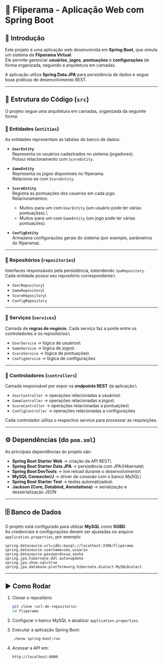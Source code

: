 # 📘 Fliperama - Aplicação Web com Spring Boot

## 🔎 Introdução

Este projeto é uma aplicação web desenvolvida em **Spring Boot**, que
simula um sistema de **Fliperama Virtual**.\
Ele permite gerenciar **usuários**, **jogos**, **pontuações** e
**configurações** de forma organizada, seguindo a arquitetura em
camadas.

A aplicação utiliza **Spring Data JPA** para persistência de dados e
segue boas práticas de desenvolvimento REST.

------------------------------------------------------------------------

## 📂 Estrutura do Código (`src`)

O projeto segue uma arquitetura em camadas, organizada da seguinte
forma:

### 🔹 Entidades (`entities`)

As entidades representam as tabelas do banco de dados:

-   **`UserEntity`**\
    Representa os usuários cadastrados no sistema (jogadores).\
    Possui relacionamento com `ScoreEntity`.

-   **`GameEntity`**\
    Representa os jogos disponíveis no fliperama.\
    Relaciona-se com `ScoreEntity`.

-   **`ScoreEntity`**\
    Registra as pontuações dos usuários em cada jogo.\
    Relacionamentos:

    -   Muitos-para-um com `UserEntity` (um usuário pode ter várias
        pontuações).\
    -   Muitos-para-um com `GameEntity` (um jogo pode ter várias
        pontuações).

-   **`ConfigEntity`**\
    Armazena configurações gerais do sistema (por exemplo, parâmetros do
    fliperama).

------------------------------------------------------------------------

### 🔹 Repositórios (`repositories`)

Interfaces responsáveis pela persistência, estendendo `JpaRepository`.\
Cada entidade possui seu repositório correspondente:\
- `UserRepository`\
- `GameRepository`\
- `ScoreRepository`\
- `ConfigRepository`

------------------------------------------------------------------------

### 🔹 Serviços (`services`)

Camada de **regras de negócio**. Cada serviço faz a ponte entre os
controladores e os repositórios:\
- `UserService` → lógica de usuários\
- `GameService` → lógica de jogos\
- `ScoreService` → lógica de pontuações\
- `ConfigService` → lógica de configurações

------------------------------------------------------------------------

### 🔹 Controladores (`controllers`)

Camada responsável por expor os **endpoints REST** da aplicação:\
- `UserController` → operações relacionadas a usuários\
- `GameController` → operações relacionadas a jogos\
- `ScoreController` → operações relacionadas a pontuações\
- `ConfigController` → operações relacionadas a configurações

Cada controlador utiliza o respectivo service para processar as
requisições.

------------------------------------------------------------------------

## ⚙️ Dependências (do `pom.xml`)

As principais dependências do projeto são:

-   **Spring Boot Starter Web** → criação da API REST\
-   **Spring Boot Starter Data JPA** → persistência com JPA/Hibernate\
-   **Spring Boot DevTools** → live reload durante o desenvolvimento\
-   **MySQL Connector/J** → driver de conexão com o banco MySQL\
-   **Spring Boot Starter Test** → testes automatizados\
-   **Jackson (Core, Databind, Annotations)** → serialização e
    desserialização JSON

------------------------------------------------------------------------

## 🗄️ Banco de Dados

O projeto está configurado para utilizar **MySQL** como **SGBD**.\
As credenciais e configurações devem ser ajustadas no arquivo
`application.properties`, por exemplo:

``` properties
spring.datasource.url=jdbc:mysql://localhost:3306/fliperama
spring.datasource.username=seu_usuario
spring.datasource.password=sua_senha
spring.jpa.hibernate.ddl-auto=update
spring.jpa.show-sql=true
spring.jpa.database-platform=org.hibernate.dialect.MySQLDialect
```

------------------------------------------------------------------------

## ▶️ Como Rodar

1.  Clonar o repositório

    ``` bash
    git clone <url-do-repositorio>
    cd fliperama
    ```

2.  Configurar o banco MySQL e atualizar `application.properties`.

3.  Executar a aplicação Spring Boot:

    ``` bash
    ./mvnw spring-boot:run
    ```

4.  Acessar a API em:

        http://localhost:8080

